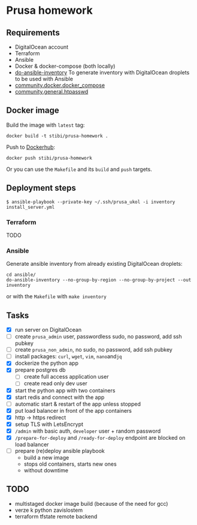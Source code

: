 # Prusa homework

## Requirements

- DigitalOcean account
- Terraform
- Ansible
- Docker & docker-compose (both locally)
- [do-ansible-inventory](https://github.com/do-community/do-ansible-inventory) To generate inventory with DigitalOcean droplets to be used with Ansible
- [community.docker.docker_compose](https://docs.ansible.com/ansible/latest/collections/community/docker/docker_compose_module.html#ansible-collections-community-docker-docker-compose-module)
- [community.general.htpasswd](https://docs.ansible.com/ansible/latest/collections/community/general/htpasswd_module.html)

## Docker image

Build the image with `latest` tag:

```
docker build -t stibi/prusa-homework .
```

Push to [Dockerhub](https://hub.docker.com/repository/docker/stibi/prusa-homework/):

```
docker push stibi/prusa-homework
```

Or you can use the `Makefile` and its `build` and `push` targets.

## Deployment steps

```
$ ansible-playbook --private-key ~/.ssh/prusa_ukol -i inventory install_server.yml
```

### Terraform

TODO

### Ansible

Generate ansible inventory from already existing DigitalOcean droplets:

```
cd ansible/
do-ansible-inventory --no-group-by-region --no-group-by-project --out inventory
```

or with the `Makefile` with `make inventory`


## Tasks

- [x] run server on DigitalOcean
- [ ] create `prusa_admin` user, passwordless sudo, no password, add ssh pubkey
- [ ] create `prusa_non_admin`, no sudo, no password, add ssh pubkey
- [ ] install packages: `curl`, `wget`, `vim`, `nano`and`jq`
- [x] dockerize the python app
- [x] prepare postgres db
  - [ ] create full access application user
  - [ ] create read only dev user
- [x] start the python app with two containers
- [x] start redis and connect with the app
- [ ] automatic start & restart of the app unless stopped
- [x] put load balancer in front of the app containers
- [x] http -> https redirect
- [x] setup TLS with LetsEncrypt
- [x] `/admin` with basic auth, `developer` user + random password
- [x] `/prepare-for-deploy` and `/ready-for-deploy` endpoint are blocked on load balancer
- [ ] prepare (re)deploy ansible playbook
  - build a new image
  - stops old containers, starts new ones
  - without downtime

## TODO

- multistaged docker image build (because of the need for gcc)
- verze k python zavislostem
- terraform tfstate remote backend
